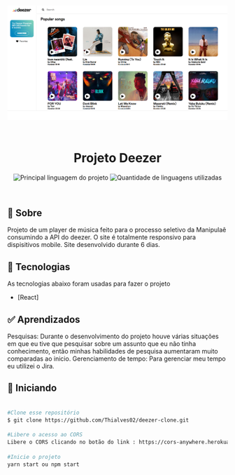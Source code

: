 <div align="center" id="top"> 
  <img align="center" src="./src/assets/images/deezer_home.png" alt="Deezer" />

&#xa0;
</div>

<h1 align="center">Projeto Deezer</h1>

<p align="center">
  <img alt="Principal linguagem do projeto" src="https://img.shields.io/github/languages/top/Thialves02/deezer-clone?color=56BEB8">

  <img alt="Quantidade de linguagens utilizadas" src="https://img.shields.io/github/languages/count/Thialves02/deezer-clone?color=56BEB8">
</p>

<br>

## :dart: Sobre ##

Projeto de um player de música feito para o processo seletivo da Manipulaê consumindo a API do deezer.
O site é totalmente responsivo para dispisitivos mobile.
Site desenvolvido durante 6 dias.

## :rocket: Tecnologias ##

As tecnologias abaixo foram usadas para fazer o projeto

- [React]

## :white_check_mark: Aprendizados ##

Pesquisas: Durante o desenvolvimento do projeto houve várias situações em que eu tive que pesquisar sobre um assunto que eu não tinha conhecimento, então minhas habilidades de pesquisa aumentaram muito comparadas ao inicio.
Gerenciamento de tempo: Para gerenciar meu tempo eu utilizei o Jira.

## :checkered_flag: Iniciando ##

```bash

#Clone esse repositório
$ git clone https://github.com/Thialves02/deezer-clone.git

#Libere o acesso ao CORS
Libere o CORS clicando no botão do link : https://cors-anywhere.herokuapp.com/corsdemo

#Inicie o projeto
yarn start ou npm start

